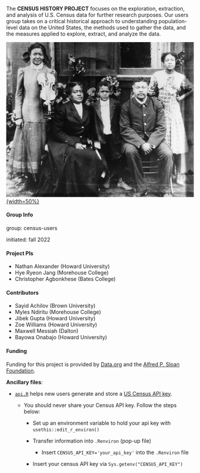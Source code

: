 The **CENSUS HISTORY PROJECT** focuses on the exploration, extraction, and analysis of U.S. Census data for further research purposes. Our users group takes on a critical historical approach to understanding population-level data on the United States, the methods used to gather the data, and the measures applied to explore, extract, and analyze the data.


[![Image from California African American Museum](img/census1900.jpg){width=50%}](https://caamuseum.org/learn/600state/black-history/blackhistory-on-june-1-1900-the-first-census-of-the-20th-century-counted-2-131-black-angelenos)

#### Group Info

group: census-users

initiated: fall 2022

#### Project PIs
- Nathan Alexander (Howard University)
- Hye Ryeon Jang (Morehouse College)
- Christopher Agbonkhese (Bates College)

#### Contributors
- Sayid Achilov (Brown University)
- Myles Ndiritu (Morehouse College)
- Jibek Gupta (Howard University)
- Zoe Williams (Howard University)
- Maxwell Messiah (Dalton)
- Bayowa Onabajo (Howard University)

#### Funding

Funding for this project is provided by [Data.org](https://data.org) and the [Alfred P. Sloan Foundation](https://sloan.org).

**Ancillary files**:

* [`api.R`](https://github.com/quant-shop/census/blob/main/code/api.R) helps new users generate and store a [US Census API key](https://api.census.gov/data/key_signup.html).

  - You should never share your Census API key. Follow the steps below:
  
    - Set up an environment variable to hold your api key with `usethis::edit_r_environ()`

    - Transfer information into `.Renviron` (pop-up file) 
    
        - Insert `CENSUS_API_KEY='your_api_key'` into the `.Renviron` file
  
    - Insert your census API key via `Sys.getenv("CENSUS_API_KEY")`
